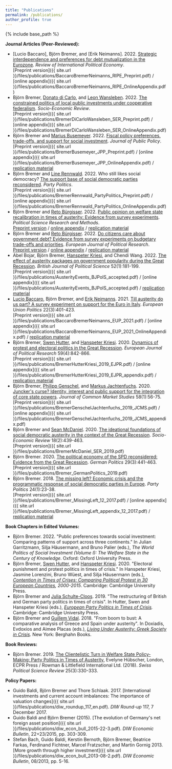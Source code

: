 ```yaml
---
title: "Publications"
permalink: /publications/
author_profile: true
---
```


{% include base_path %}

**Journal Articles (Peer-Reviewed):**
* [Lucio Baccaro], Björn Bremer, and [Erik Neimanns]. 2022. [Strategic interdependence and preferences for debt mutualization in the Eurozone](https://doi.org/10.1080/09692290.2022.2107043). *Review of International Political Economy*. <br/>
[Preprint version]({{ site.url }}/files/publications/BaccaroBremerNeimanns_RIPE_Preprint.pdf) / [online appendix]({{ site.url }}/files/publications/BaccaroBremerNeimanns_RIPE_OnlineAppendix.pdf)
* Björn Bremer, [Donato di Carlo](https://www.mpifg.de/person/110112/753645), and [Leon Wansleben](https://www.mpifg.de/person/wansleben-leon/576460). 2022. [The constrained politics of local public investments under cooperative federalism](https://doi.org/10.1093/ser/mwac026). *Socio-Economic Review*. <br/>
[Preprint version]({{ site.url }}/files/publications/BremerDiCarloWansleben_SER_Preprint.pdf) / [online appendix]({{ site.url }}/files/publications/BremerDiCarloWansleben_SER_OnlineAppendix.pdf)
* Björn Bremer and [Marius Busemeyer](https://www.polver.uni-konstanz.de/en/busemeyer/team/prof-marius-r-busemeyer/). 2022. [Fiscal policy preferences, trade-offs, and support for social investment](https://doi.org/10.1017/S0143814X22000095). *Journal of Public Policy*. <br/>
[Preprint version]({{ site.url }}/files/publications/BremerBusemeyer_JPP_Preprint.pdf) / [online appendix]({{ site.url }}/files/publications/BremerBusemeyer_JPP_OnlineAppendix.pdf) / [replication material]( https://doi.org/10.7910/DVN/LQUPJW)
* Björn Bremer and [Line Rennwald](https://linerennwald.wordpress.com/). 2022. Who still likes social democracy? [The support base of social democratic parties reconsidered](https://doi.org/10.1177/13540688221093770). *Party Politics*. <br/>
[Preprint version]({{ site.url }}/files/publications/BremerRennwald_PartyPolitics_Preprint.pdf) / [online appendix]({{ site.url }}/files/publications/BremerRennwald_PartyPolitics_OnlineAppendix.pdf)
* Björn Bremer and [Reto Bürgisser](https://retobuergisser.com/). 2022. [Public opinion on welfare state recalibration in times of austerity: Evidence from survey experiments](https://cup.org/3IVayu6). *Political Science Research and Methods*. <br/>
[Preprint version](https://osf.io/uj6eq/)  / [online appendix](https://static.cambridge.org/content/id/urn:cambridge.org:id:article:S2049847021000789/resource/name/S2049847021000789sup001.pdf) / [replication material](https://dataverse.harvard.edu/dataset.xhtml?persistentId=doi:10.7910/DVN/7ERIFH)
* Björn Bremer and [Reto Bürgisser](https://retobuergisser.com/). 2022. [Do citizens care about government debt? Evidence from survey experiments on budgetary trade-offs and priorities](https://ejpr.onlinelibrary.wiley.com/doi/abs/10.1111/1475-6765.12505). *European Journal of Political Research*. <br/>
[Preprint version](https://osf.io/preprints/socarxiv/gw5ea/) / [online appendix](https://ejpr.onlinelibrary.wiley.com/doi/full/10.1111/1475-6765.12505) / [replication material](https://ejpr.onlinelibrary.wiley.com/doi/full/10.1111/1475-6765.12505)
* Abel Bojar, Björn Bremer, [Hanspeter Kriesi](http://www.eui.eu/DepartmentsAndCentres/PoliticalAndSocialSciences/People/Professors/Kriesi.aspx), and Chendi Wang. 2022. [The effect of austerity packages on government popularity during the Great Recession](https://t.co/2Fmbwkxf9T?amp=1). *British Journal of Political Science* 52(1):181-199. <br/>
[Preprint version]({{ site.url }}/files/publications/AusterityEvents_BJPolS_accepted.pdf) / [online appendix]({{ site.url }}/files/publications/AusterityEvents_BJPolS_accepted.pdf) / [replication material](https://doi.org/10.7910/DVN/MDLQKC)
* [Lucio Baccaro](https://www.mpifg.de/people/lb/index_en.asp), Björn Bremer, and [Erik Neimanns](https://www.mpifg.de/forschung/wissdetails_en.asp?MitarbID=885). 2021. [Till austerity do us part? A survey experiment on support for the Euro in Italy](https://journals.sagepub.com/doi/full/10.1177/14651165211004772). *European Union Politics* 22(3):401-423. <br/>
[Preprint version]({{ site.url }}/files/publications/BaccaroBremerNeimanns_EUP_2021.pdf) / [online appendix]({{ site.url }}/files/publications/BaccaroBremerNeimanns_EUP_2021_OnlineAppendix.pdf) / [replication material]()
* Björn Bremer, [Swen Hutter](http://www.swen-hutter.eu/), and [Hanspeter Kriesi](http://www.eui.eu/DepartmentsAndCentres/PoliticalAndSocialSciences/People/Professors/Kriesi.aspx). 2020. [Dynamics of protest and electoral politics in the Great Recession](https://doi.org/10.1111/1475-6765.12375). *European Journal of Political Research* 59(4):842-866. <br/>
[Preprint version]({{ site.url }}/files/publications/BremerHutterKriesi_2019_EJPR.pdf) / [online appendix]({{ site.url }}/files/publications/BremerHutterKriesi_2019_EJPR_appendix.pdf) / [replication material](https://doi.org/10.7910/DVN/GWPX1A)
* Björn Bremer, [Philipp Genschel](https://www.eui.eu/DepartmentsAndCentres/PoliticalAndSocialSciences/People/Professors/Genschel), and [Markus Jachtenfuchs](https://www.hertie-school.org/en/research/faculty-and-researchers/profile/person/jachtenfuchs/). 2020. [Juncker's curse? Identity, interest and public support for the integration of core state powers](https://doi.org/10.1111/jcms.12980). *Journal of Common Market Studies* 58(1):56-75. <br/> 
[Preprint version]({{ site.url }}/files/publications/BremerGenschelJachtenfuchs_2019_JCMS.pdf) / [online appendix]({{ site.url }}/files/publications/BremerGenschelJachtenfuchs_2019_JCMS_appendix.pdf)
* Björn Bremer and [Sean McDaniel](https://warwick.ac.uk/fac/soc/pais/people/mcdaniel/). 2020. [The ideational foundations of social democratic austerity in the context of the Great Recession](https://academic.oup.com/ser/advance-article-abstract/doi/10.1093/ser/mwz001/5320344). *Socio-Economic Review* 18(2):439-463. <br/>
[Preprint version]({{ site.url }}/files/publications/BremerMcDaniel_SER_2019.pdf)
* Björn Bremer. 2020. [The political economy of the SPD reconsidered: Evidence from the Great Recession](https://www.tandfonline.com/doi/abs/10.1080/09644008.2018.1555817?journalCode=fgrp20). *German Politics* 29(3):441-463. <br/>
[Preprint version]({{ site.url }}/files/publications/Bremer_GermanPolitics_2019.pdf)
* Björn Bremer. 2018. [The missing left? Economic crisis and the programmatic response of social democratic parties in Europe](http://journals.sagepub.com/doi/abs/10.1177/1354068817740745). *Party Politics* 24(1):23-38. <br/>
[Preprint version]({{ site.url }}/files/publications/Bremer_MissingLeft_12_2017.pdf) / [online appendix]({{ site.url }}/files/publications/Bremer_MissingLeft_appendix_12_2017.pdf) / [replication material](https://dataverse.harvard.edu/dataset.xhtml?persistentId=doi:10.7910/DVN/LBO6KC)

**Book Chapters in Edited Volumes:**

* Björn Bremer. 2022. "Public preferences towards social investment: Comparing patterns of support across three continents." In Julian Garritzmann, Silja Häusermann, and Bruno Palier (eds.), *The World Politics of Social Investment (Volume I): The Welfare State in the Century of Knowledge*. Oxford: Oxford University Press.
* Björn Bremer, [Swen Hutter](http://www.swen-hutter.eu/), and [Hanspeter Kriesi](http://www.eui.eu/DepartmentsAndCentres/PoliticalAndSocialSciences/People/Professors/Kriesi.aspx). 2020. "Electoral punishment and protest politics in times of crisis." In Hanspeter Kriesi, Jasmine Lorenzini, Bruno Wüest, and Silja Häusermann (eds.), *[Contention in Times of Crises: Comparing Political Protest in 30 European Countries](https://www.cambridge.org/core/books/contention-in-times-of-crisis/2118EB6100BA91A0DA0834FA93CB2E49#fndtn-information), 2000-2015*. Cambridge: Cambridge University Press.
* Björn Bremer and [Julia Schulte-Cloos](https://jschultecloos.github.io/). 2019. "The restructuring of British and German party politics in times of crisis". In Hutter, Swen and Hanspeter Kriesi (eds.), *[European Party Politics in Times of Crisis](https://www.cambridge.org/core/books/european-party-politics-in-times-of-crisis/466446CE959EB782BC30047F8FB9275D#fndtn-information).* Cambridge: Cambridge University Press.
* Björn Bremer and [Guillem Vidal](http://guillemvidal.eu/). 2018. "From boom to bust: A comparative analysis of Greece and Spain under austerity". In Doxiadis, Evdoxios and Aimee Placas (eds.), *[Living Under Austerity: Greek Society in Crisis](http://www.berghahnbooks.com/title/DoxiadisLiving)*. New York: Berghahn Books.

**Book Reviews:**

* Björn Bremer. 2019. [The Clientelistic Turn in Welfare State Policy-Making: Party Politics in Times of Austerity](\url{https://doi.org/10.1111/), Evelyne Hübscher, London, ECPR Press / Rowman & Littlefield International Ltd. (2018). *Swiss Political Science Review* 25(3):330-333.

**Policy Papers:**

* Guido Baldi, Björn Bremer and Thore Schlaak. 2017. [International investments and current account imbalances: The importance of valuation changes]({{ site.url }}/files/publications/diw_roundup_117_en.pdf). *DIW Round-up* 117, 7 December 2017. 
* Guido Baldi and Björn Bremer (2015). [The evolution of Germany's net foreign asset position]({{ site.url }}/files/publications/diw_econ_bull_2015-22-3.pdf). *DIW Economic Bulletin*, 22+23/2015, pp. 303-309.
* Stefan Bach, Guido Baldi, Kerstin Bernoth, Björn Bremer, Beatrice Farkas, Ferdinand Fichtner, Marcel Fratzscher, and Martin Gornig 2013. [More growth through higher investment]({{ site.url }}/files/publications/diw_econ_bull_2013-08-2.pdf). *DIW Economic Bulletin*, 08/2013, pp. 5-16.
